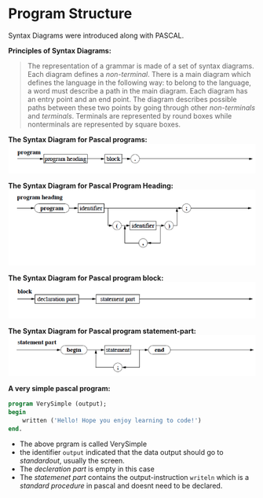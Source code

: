 # Program Structure

Syntax Diagrams were introduced along with PASCAL.

**Principles of Syntax Diagrams:**
>The representation of a grammar is made of a set of syntax diagrams. Each diagram defines a *non-terminal*. There is a main diagram which defines the language in the following way: to belong to the language, a word must describe a path in the main diagram.
Each diagram has an entry point and an end point. The diagram describes possible paths between these two points by going through other *non-terminals* and *terminals*. Terminals are represented by round boxes while nonterminals are represented by square boxes.

**The Syntax Diagram for Pascal programs:**
![The Syntax Diagram for Pascal programs](../img/syntaxdiagram-pascal-program.png)

**The Syntax Diagram for Pascal Program Heading:**
![The Syntax Diagram for Pascal Program Heading](../img/syntaxdiagram-pascal-program-heading.png)

**The Syntax Diagram for Pascal program block:**
![The Syntax Diagram for Pascal program block](../img/syntaxdiagram-pascal-program-block.png)

**The Syntax Diagram for Pascal program statement-part:**
![The Syntax Diagram for Pascal program statement-part](../img/syntaxdiagram-pascal-program-statement-part.png)

**A very simple pascal program:**
````pascal
program VerySimple (output);
begin
	written ('Hello! Hope you enjoy learning to code!')
end.
````

* The above prgram is called VerySimple
* the identifier `output` indicated that the data output should go to *standardout*, usually the screen.
* The *decleration part* is empty in this case
* The *statemenet part* contains the output-instruction `writeln` which is a *standard procedure* in pascal and doesnt need to be declared.
